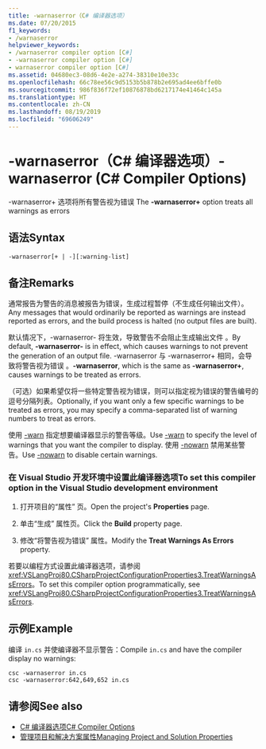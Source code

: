 ```yaml
---
title: -warnaserror（C# 编译器选项）
ms.date: 07/20/2015
f1_keywords:
- /warnaserror
helpviewer_keywords:
- /warnaserror compiler option [C#]
- -warnaserror compiler option [C#]
- warnaserror compiler option [C#]
ms.assetid: 04680ec3-08d6-4e2e-a274-38310e10e33c
ms.openlocfilehash: 66c78ee56c9d5153b5b878b2e695ad4ee6bffe0b
ms.sourcegitcommit: 986f836f72ef10876878bd6217174e41464c145a
ms.translationtype: HT
ms.contentlocale: zh-CN
ms.lasthandoff: 08/19/2019
ms.locfileid: "69606249"
---
```

# <a name="-warnaserror-c-compiler-options"></a><span data-ttu-id="5343a-102">-warnaserror（C# 编译器选项）</span><span class="sxs-lookup"><span data-stu-id="5343a-102">-warnaserror (C# Compiler Options)</span></span>
<span data-ttu-id="5343a-103">-warnaserror+ 选项将所有警告视为错误 </span><span class="sxs-lookup"><span data-stu-id="5343a-103">The **-warnaserror+** option treats all warnings as errors</span></span>  
  
## <a name="syntax"></a><span data-ttu-id="5343a-104">语法</span><span class="sxs-lookup"><span data-stu-id="5343a-104">Syntax</span></span>  
  
```console  
-warnaserror[+ | -][:warning-list]  
```  
  
## <a name="remarks"></a><span data-ttu-id="5343a-105">备注</span><span class="sxs-lookup"><span data-stu-id="5343a-105">Remarks</span></span>  
 <span data-ttu-id="5343a-106">通常报告为警告的消息被报告为错误，生成过程暂停（不生成任何输出文件）。</span><span class="sxs-lookup"><span data-stu-id="5343a-106">Any messages that would ordinarily be reported as warnings are instead reported as errors, and the build process is halted (no output files are built).</span></span>  
  
 <span data-ttu-id="5343a-107">默认情况下，-warnaserror- 将生效，导致警告不会阻止生成输出文件  。</span><span class="sxs-lookup"><span data-stu-id="5343a-107">By default, **-warnaserror-** is in effect, which causes warnings to not prevent the generation of an output file.</span></span> <span data-ttu-id="5343a-108">-warnaserror 与 -warnaserror+ 相同，会导致将警告视为错误   。</span><span class="sxs-lookup"><span data-stu-id="5343a-108">**-warnaserror**, which is the same as **-warnaserror+**, causes warnings to be treated as errors.</span></span>  
  
 <span data-ttu-id="5343a-109">（可选）如果希望仅将一些特定警告视为错误，则可以指定视为错误的警告编号的逗号分隔列表。</span><span class="sxs-lookup"><span data-stu-id="5343a-109">Optionally, if you want only a few specific warnings to be treated as errors, you may specify a comma-separated list of warning numbers to treat as errors.</span></span>  
  
 <span data-ttu-id="5343a-110">使用 [-warn](./warn-compiler-option.md) 指定想要编译器显示的警告等级。</span><span class="sxs-lookup"><span data-stu-id="5343a-110">Use [-warn](./warn-compiler-option.md) to specify the level of warnings that you want the compiler to display.</span></span> <span data-ttu-id="5343a-111">使用 [-nowarn](./nowarn-compiler-option.md) 禁用某些警告。</span><span class="sxs-lookup"><span data-stu-id="5343a-111">Use [-nowarn](./nowarn-compiler-option.md) to disable certain warnings.</span></span>  
  
### <a name="to-set-this-compiler-option-in-the-visual-studio-development-environment"></a><span data-ttu-id="5343a-112">在 Visual Studio 开发环境中设置此编译器选项</span><span class="sxs-lookup"><span data-stu-id="5343a-112">To set this compiler option in the Visual Studio development environment</span></span>  
  
1. <span data-ttu-id="5343a-113">打开项目的“属性”  页。</span><span class="sxs-lookup"><span data-stu-id="5343a-113">Open the project's **Properties** page.</span></span>  
  
2. <span data-ttu-id="5343a-114">单击“生成”  属性页。</span><span class="sxs-lookup"><span data-stu-id="5343a-114">Click the **Build** property page.</span></span>  
  
3. <span data-ttu-id="5343a-115">修改“将警告视为错误”  属性。</span><span class="sxs-lookup"><span data-stu-id="5343a-115">Modify the **Treat Warnings As Errors** property.</span></span>  
  
 <span data-ttu-id="5343a-116">若要以编程方式设置此编译器选项，请参阅 <xref:VSLangProj80.CSharpProjectConfigurationProperties3.TreatWarningsAsErrors>。</span><span class="sxs-lookup"><span data-stu-id="5343a-116">To set this compiler option programmatically, see <xref:VSLangProj80.CSharpProjectConfigurationProperties3.TreatWarningsAsErrors>.</span></span>  
  
## <a name="example"></a><span data-ttu-id="5343a-117">示例</span><span class="sxs-lookup"><span data-stu-id="5343a-117">Example</span></span>  
 <span data-ttu-id="5343a-118">编译 `in.cs` 并使编译器不显示警告：</span><span class="sxs-lookup"><span data-stu-id="5343a-118">Compile `in.cs` and have the compiler display no warnings:</span></span>  
  
```console  
csc -warnaserror in.cs  
csc -warnaserror:642,649,652 in.cs  
```  
  
## <a name="see-also"></a><span data-ttu-id="5343a-119">请参阅</span><span class="sxs-lookup"><span data-stu-id="5343a-119">See also</span></span>

- [<span data-ttu-id="5343a-120">C# 编译器选项</span><span class="sxs-lookup"><span data-stu-id="5343a-120">C# Compiler Options</span></span>](./index.md)
- [<span data-ttu-id="5343a-121">管理项目和解决方案属性</span><span class="sxs-lookup"><span data-stu-id="5343a-121">Managing Project and Solution Properties</span></span>](/visualstudio/ide/managing-project-and-solution-properties)
